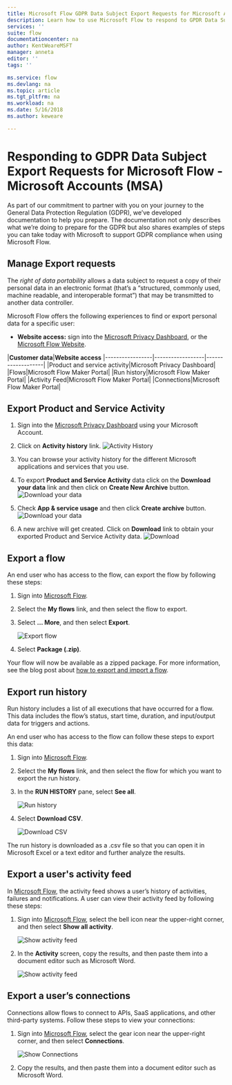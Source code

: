 ```yaml
---
title: Microsoft Flow GDPR Data Subject Export Requests for Microsoft Accounts (MSA) | Microsoft Docs
description: Learn how to use Microsoft Flow to respond to GPDR Data Subject Export Requests for Microsoft Accounts.  
services: ''
suite: flow
documentationcenter: na
author: KentWeareMSFT
manager: anneta
editor: ''
tags: ''

ms.service: flow
ms.devlang: na
ms.topic: article
ms.tgt_pltfrm: na
ms.workload: na
ms.date: 5/16/2018
ms.author: keweare

---
```

# Responding to GDPR Data Subject Export Requests for Microsoft Flow - Microsoft Accounts (MSA)

As part of our commitment to partner with you on your journey to the General Data Protection Regulation (GDPR), we’ve developed documentation to help you prepare. The documentation not only describes what we’re doing to prepare for the GDPR but also shares examples of steps you can take today with Microsoft to support GDPR compliance when using Microsoft Flow.

## Manage Export requests

The *right of data portability* allows a data subject to request a copy of their personal data in an electronic format (that’s a “structured, commonly used, machine readable, and interoperable format”) that may be transmitted to another data controller.

Microsoft Flow offers the following experiences to find or export personal data for a specific user:

* **Website access:** sign into the [Microsoft Privacy Dashboard](https://account.microsoft.com/privacy/), or the [Microsoft Flow Website](https://flow.microsoft.com/).


|**Customer data**|**Website access**
|-----------------|------------------|-------------------|
|Product and service activity|Microsoft Privacy Dashboard|
|Flows|Microsoft Flow Maker Portal|
|Run history|Microsoft Flow Maker Portal|
|Activity Feed|Microsoft Flow Maker Portal|
|Connections|Microsoft Flow Maker Portal|


## Export Product and Service Activity
1. Sign into the [Microsoft Privacy Dashboard](https://account.microsoft.com/privacy/) using your Microsoft Account.
1. Click on **Activity history** link.
    ![Activity History](./media/gdpr-dsr-export-msa/activityhistory.png)
1. You can browse your activity history for the different Microsoft applications and services that you use.
1. To export **Product and Service Activity** data click on the **Download your data** link and then click on **Create New Archive** button.
 ![Download your data](./media/gdpr-dsr-export-msa/downloaddata.png)

 1. Check **App & service usage** and then click **Create archive** button.
 ![Download your data](./media/gdpr-dsr-export-msa/createarchive.png)
1. A new archive will get created. Click on **Download** link to obtain your exported Product and Service Activity data.
![Download](./media/gdpr-dsr-export-msa/download.png)


## Export a flow

An end user who has access to the flow, can export the flow by following these steps:

1. Sign into [Microsoft Flow](https://flow.microsoft.com/).

1. Select the **My flows** link, and then select the flow to export.

1. Select **… More**, and then select **Export**.

    ![Export flow](./media/gdpr-dsr-export/export-flow.png)

1. Select **Package (.zip)**.

Your flow will now be available as a zipped package. For more information, see the blog post about [how to export and import a flow](https://flow.microsoft.com/blog/import-export-bap-packages/).

## Export run history

Run history includes a list of all executions that have occurred for a flow. This data includes the flow’s status, start time, duration, and input/output data for triggers and actions.

An end user who has access to the flow can follow these steps to export this data:

1. Sign into [Microsoft Flow](https://flow.microsoft.com/).
1. Select the **My flows** link, and then select the flow for which you want to export the run history.
1. In the **RUN HISTORY** pane, select **See all**.

    ![Run history](./media/gdpr-dsr-export/run-history.png)

1. Select **Download CSV**.

    ![Download CSV](./media/gdpr-dsr-export/download-csv.png)

The run history is downloaded as a .csv file so that you can open it in Microsoft Excel or a text editor and further analyze the results.

## Export a user's activity feed

In [Microsoft Flow](https://flow.microsoft.com/), the activity feed shows a user’s history of activities, failures and notifications. A user can view their activity feed by following these steps:

1. Sign into [Microsoft Flow](http://flow.microsoft.com/), select the bell icon near the upper-right corner, and then select **Show all activity**.

    ![Show activity feed](./media/gdpr-dsr-export/show-activity-feed.png)

1. In the **Activity** screen, copy the results, and then paste them into a document editor such as Microsoft Word.

    ![Show activity feed](./media/gdpr-dsr-export/export-activity-feed.png)

## Export a user’s connections

Connections allow flows to connect to APIs, SaaS applications, and other third-party systems. Follow these steps to view your connections:

1. Sign into [Microsoft Flow](http://flow.microsoft.com/), select the gear icon near the upper-right corner, and then select **Connections**.

    ![Show Connections](./media/gdpr-dsr-export/show-connections.png)
1. Copy the results, and then paste them into a document editor such as Microsoft Word.

